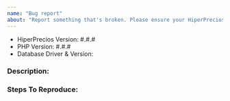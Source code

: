 ```yaml
---
name: "Bug report"
about: "Report something that's broken. Please ensure your HiperPrecios version is still supported"
---
```


<!-- DO NOT THROW THIS AWAY -->
<!-- Fill out the FULL versions with patch versions -->

- HiperPrecios Version: #.#.#
- PHP Version: #.#.#
- Database Driver & Version:

### Description:


### Steps To Reproduce:

<!-- If possible, please provide a GitHub repository to demonstrate your issue -->
<!-- HiperPrecios new bug-report --github="--public" -->
